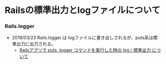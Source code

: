 # Railsの標準出力とlogファイルについて

### Rails.logger

- 2019/03/23 Rails.logger は logファイルに書き出しされるが、puts系は標準出力に出力される。
  - [Railsアプリで puts, logger コマンドを実行した時の log / 標準出力 について](https://qiita.com/NaokiIshimura/items/dbf072c313f36c2d9dcc)
